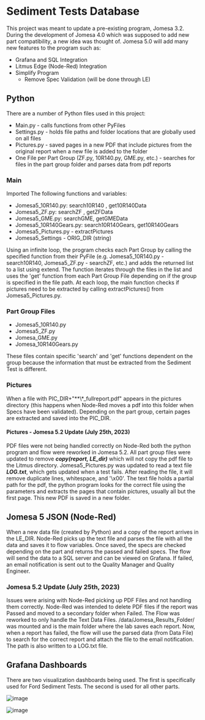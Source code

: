 # Sediment Tests Database
This project was meant to update a pre-existing program, Jomesa 3.2. During the development of Jomesa 4.0 which was supposed to add new part compatibility, a new idea was thought of. Jomesa 5.0 will add many new features to the program such as: 

- Grafana and SQL Integration
- Litmus Edge (Node-Red) Integration
- Simplify Program
  - Remove Spec Validation (will be done through LE)

## Python 
There are a number of Python files used in this project: 
- Main.py - calls functions from other PyFiles
- Settings.py - holds file paths and folder locations that are globally used on all files
- Pictures.py - saved pages in a new PDF that include pictures from the original report when a new file is added to the folder
- One File per Part Group (ZF.py, 10R140.py, GME.py, etc.) - searches for files in the part group folder and parses data from pdf reports
  
### Main 
Imported The following functions and variables: 
- Jomesa5_10R140.py: search10R140 , get10R140Data
- Jomesa5_ZF.py: searchZF , getZFData
- Jomesa5_GME.py: searchGME, getGMEData
- Jomesa5_10R140Gears.py: search10R140Gears, get10R140Gears
- Jomesa5_Pictures.py - extractPictures
- Jomesa5_Settings - ORIG_DIR (string)
  
Using an infinite loop, the program checks each Part Group by calling the specified function from their PyFile (e.g. Jomesa5_10R140.py - search10R140, Jomesa5_ZF.py - searchZF, etc.) and adds the returned list to a list using extend. The function iterates through the files in the list and uses the 'get' function from each Part Group File depending on if the group is specified in the file path. At each loop, the main function checks if pictures need to be extracted by calling extractPictures() from Jomesa5_Pictures.py.

### Part Group Files 
- Jomesa5_10R140.py
- Jomesa5_ZF.py
- Jomesa_GME.py
- Jomesa_10R140Gears.py

These files contain specific 'search' and 'get' functions dependent on the group because the information that must be extracted from the Sediment Test is different.

### Pictures 
When a file with PIC_DIR+"**\\*_fullreport.pdf" appears in the pictures directory (this happens when Node-Red moves a pdf into this folder when Specs have been validated). Depending on the part group, certain pages are extracted and saved into the PIC_DIR.

#### Pictures - Jomesa 5.2 Update (July 25th, 2023)
PDF files were not being handled correctly on Node-Red both the python program and flow were reworked in Jomesa 5.2. All part group files were updated to remove ***copy(report, LE_dir)*** which will not copy the pdf file to the Litmus directory. Jomesa5_Pictures.py was updated to read a text file ***LOG.txt***, which gets updated when a test fails. After reading the file, it will remove duplicate lines, whitespace, and '\x00'. The text file holds a partial path for the pdf, the python program looks for the correct file using the parameters and extracts the pages that contain pictures, usually all but the first page. This new PDF is saved in a new folder. 

## Jomesa 5 JSON (Node-Red)
When a new data file (created by Python) and a copy of the report arrives in the LE_DIR. Node-Red picks up the text file and parses the file with all the data and saves it to flow variables. Once saved, the specs are checked depending on the part and returns the passed and failed specs. The flow will send the data to a SQL server and can be viewed on Grafana. If failed, an email notification is sent out to the Quality Manager and Quality Engineer.

### Jomesa 5.2 Update (July 25th, 2023)
Issues were arising with Node-Red picking up PDF Files and not handling them correctly. Node-Red was intended to delete PDF files if the report was Passed and moved to a secondary folder when Failed. The Flow was reworked to only handle the Text Data Files. /data/Jomesa_Results_Folder/ was mounted and is the main folder where the lab saves each report. Now, when a report has failed, the flow will use the parsed data (from Data File) to search for the correct report and attach the file to the email notification. The path is also written to a LOG.txt file.

## Grafana Dashboards
There are two visualization dashboards being used. The first is specifically used for Ford Sediment Tests. The second is used for all other parts. 

![image](https://github.com/ShivThakar18/Stackpole-International/assets/94186009/8f16136d-a30b-4e5e-9f72-be8cd1d31f16)

![image](https://github.com/ShivThakar18/Stackpole-International/assets/94186009/4a9fff4b-f56a-49cd-981c-2c7884b53505)

